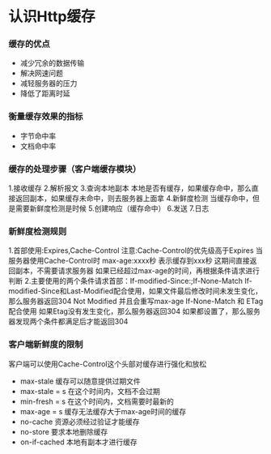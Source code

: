 # 认识Http缓存

### 缓存的优点
+ 减少冗余的数据传输
+ 解决网速问题
+ 减轻服务器的压力
+ 降低了距离时延

### 衡量缓存效果的指标
+ 字节命中率
+ 文档命中率

### 缓存的处理步骤（客户端缓存模块）
1.接收缓存
2.解析报文
3.查询本地副本
本地是否有缓存，如果缓存命中，那么直接返回副本，如果缓存未命中，则去服务器上面拿
4.新鲜度检测
当缓存命中，但是需要新鲜度检测是时候
5.创建响应（缓存命中）
6.发送
7.日志

### 新鲜度检测规则
1.首部使用:Expires,Cache-Control
注意:Cache-Control的优先级高于Expires
当服务器使用Cache-Control时
max-age:xxxx秒 表示缓存到xxx秒 这期间直接返回副本，不需要请求服务器
如果已经超过max-age的时间，再根据条件请求进行判断
2.主要使用的两个条件请求首部：If-modified-Since:<date>;If-None-Match
If-modified-Since和Last-Modified配合使用，如果文件最后修改时间未发生变化，那么服务器返回304 Not Modified 并且会重写max-age
If-None-Match 和 ETag 配合使用 如果Etag没有发生变化，那么服务器返回304
如果都设置了，那么服务器发现两个条件都满足后才能返回304

### 客户端新鲜度的限制
客户端可以使用Cache-Control这个头部对缓存进行强化和放松
+ max-stale 缓存可以随意提供过期文件
+ max-stale = s 在这个时间内，文档不会过期
+ min-fresh = s 在这个时间内，文档需要时最新的
+ max-age = s 缓存无法缓存大于max-age时间的缓存
+ no-cache 资源必须经过验证才能缓存
+ no-store 要求本地删除缓存
+ on-if-cached 本地有副本才进行缓存